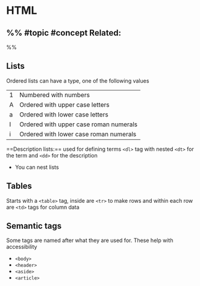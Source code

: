 # HTML
%%
#topic
#concept
**Related:**
-  

%%

## Lists
Ordered lists can have a type, one of the following values

|     |                                        |
| --- | -------------------------------------- |
| 1   | Numbered with numbers                  |
| A   | Ordered with upper case letters        |
| a   | Ordered with lower case letters        |
| I   | Ordered with upper case roman numerals |
| i   | Ordered with lower case roman numerals |


==Description lists:== used for defining terms
`<dl>` tag with nested `<dt>` for the term and `<dd>` for the description

- You can nest lists


## Tables
Starts with a `<table>` tag, inside are `<tr>` to make rows and within each row are `<td>` tags for column data

## Semantic tags
Some tags are named after what they are used for. These help with accessibility
- `<body>`
- `<header>`
- `<aside>`
- `<article>`